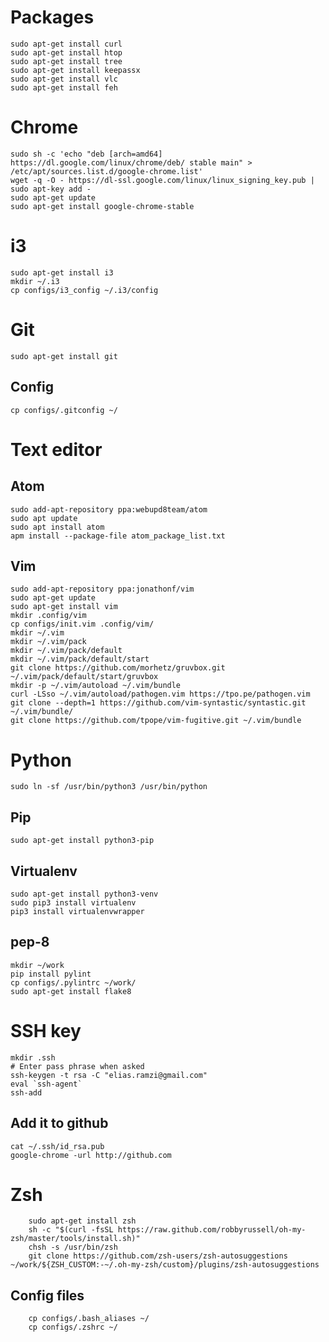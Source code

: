 # Packages

	sudo apt-get install curl
	sudo apt-get install htop
	sudo apt-get install tree
	sudo apt-get install keepassx
    sudo apt-get install vlc
    sudo apt-get install feh


# Chrome

    sudo sh -c 'echo "deb [arch=amd64] https://dl.google.com/linux/chrome/deb/ stable main" > /etc/apt/sources.list.d/google-chrome.list'
    wget -q -O - https://dl-ssl.google.com/linux/linux_signing_key.pub | sudo apt-key add -
    sudo apt-get update
    sudo apt-get install google-chrome-stable


# i3

	sudo apt-get install i3
	mkdir ~/.i3
	cp configs/i3_config ~/.i3/config


# Git

	sudo apt-get install git

## Config

	cp configs/.gitconfig ~/


# Text editor

## Atom

	sudo add-apt-repository ppa:webupd8team/atom 
	sudo apt update 
	sudo apt install atom 
	apm install --package-file atom_package_list.txt

## Vim

	sudo add-apt-repository ppa:jonathonf/vim
	sudo apt-get update
	sudo apt-get install vim
	mkdir .config/vim
	cp configs/init.vim .config/vim/
	mkdir ~/.vim
	mkdir ~/.vim/pack
	mkdir ~/.vim/pack/default
	mkdir ~/.vim/pack/default/start 
	git clone https://github.com/morhetz/gruvbox.git ~/.vim/pack/default/start/gruvbox
    mkdir -p ~/.vim/autoload ~/.vim/bundle
    curl -LSso ~/.vim/autoload/pathogen.vim https://tpo.pe/pathogen.vim
    git clone --depth=1 https://github.com/vim-syntastic/syntastic.git ~/.vim/bundle/
    git clone https://github.com/tpope/vim-fugitive.git ~/.vim/bundle


# Python

	sudo ln -sf /usr/bin/python3 /usr/bin/python

## Pip

	sudo apt-get install python3-pip

## Virtualenv
    sudo apt-get install python3-venv
	sudo pip3 install virtualenv
	pip3 install virtualenvwrapper

## pep-8

	mkdir ~/work
	pip install pylint
	cp configs/.pylintrc ~/work/
    sudo apt-get install flake8


# SSH key

	mkdir .ssh
	# Enter pass phrase when asked
	ssh-keygen -t rsa -C "elias.ramzi@gmail.com"
	eval `ssh-agent` 
	ssh-add

## Add it to github

	cat ~/.ssh/id_rsa.pub
	google-chrome -url http://github.com


# Zsh
        sudo apt-get install zsh
        sh -c "$(curl -fsSL https://raw.github.com/robbyrussell/oh-my-zsh/master/tools/install.sh)"
        chsh -s /usr/bin/zsh
        git clone https://github.com/zsh-users/zsh-autosuggestions ~/work/${ZSH_CUSTOM:-~/.oh-my-zsh/custom}/plugins/zsh-autosuggestions

## Config files

        cp configs/.bash_aliases ~/
        cp configs/.zshrc ~/
